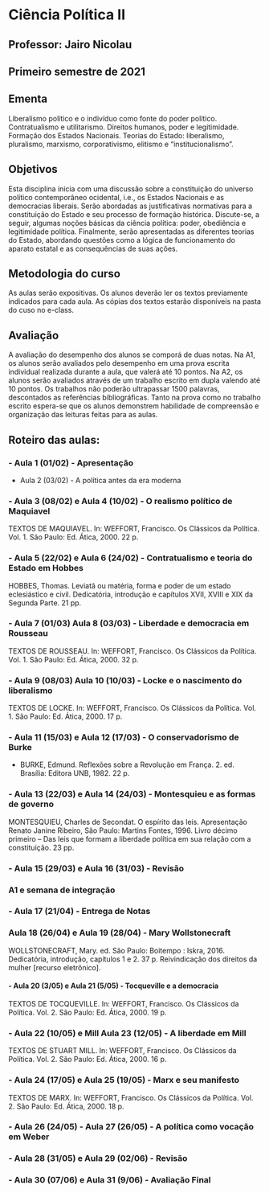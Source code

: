 # Ciência Política II
## Professor: Jairo Nicolau
## Primeiro semestre de 2021


## Ementa
Liberalismo político e o indivíduo como fonte do poder político. Contratualismo e utilitarismo. Direitos humanos, poder e legitimidade. Formação dos Estados Nacionais. Teorias do Estado: liberalismo, pluralismo, marxismo, corporativismo, elitismo e “institucionalismo”.

## Objetivos
Esta disciplina inicia com uma discussão sobre a constituição do universo político contemporâneo ocidental, i.e., os Estados Nacionais e as democracias liberais. Serão abordadas as justificativas normativas para a constituição do Estado e seu processo de formação histórica. Discute-se, a seguir, algumas noções básicas da ciência política: poder, obediência e legitimidade política. Finalmente, serão apresentadas as diferentes teorias do Estado, abordando questões como a lógica de funcionamento do aparato estatal e as consequências de suas ações.

## Metodologia do curso
As aulas serão expositivas. Os alunos deverão ler os textos previamente indicados para cada aula. As cópias dos textos estarão disponíveis na pasta do cuso no e-class.

## Avaliação
A avaliação do desempenho dos alunos se comporá de duas notas. Na A1, os alunos serão avaliados pelo desempenho em uma prova escrita individual realizada durante a aula, que valerá até 10 pontos. Na A2, os alunos serão avaliados através de um trabalho escrito em dupla valendo até 10 pontos. Os trabalhos não poderão ultrapassar 1500 palavras, descontados as referências bibliográficas. Tanto na prova como no trabalho escrito espera-se que os alunos demonstrem habilidade de compreensão e organização das leituras feitas para as aulas.


## Roteiro das aulas:

### - Aula 1 (01/02) - Apresentação

- Aula 2 (03/02) - A política antes da era moderna

### - Aula 3 (08/02) e Aula 4 (10/02) - O realismo político de Maquiavel

TEXTOS DE MAQUIAVEL. In: WEFFORT, Francisco. Os Clássicos da Política. Vol. 1. São Paulo: Ed. Ática, 2000. 22 p.

### - Aula 5 (22/02) e  Aula 6 (24/02) -  Contratualismo e teoria do Estado em Hobbes

HOBBES, Thomas. Leviatã ou matéria, forma e poder de um estado eclesiástico e civil. Dedicatória, introdução e capítulos XVII, XVIII e XIX da Segunda Parte. 21 pp.


### - Aula 7 (01/03)  Aula 8 (03/03) - Liberdade e democracia em Rousseau

TEXTOS DE ROUSSEAU. In: WEFFORT, Francisco. Os Clássicos da Política. Vol. 1. São Paulo: Ed. Ática, 2000. 32 p.

### - Aula 9 (08/03) Aula 10 (10/03) - Locke e o nascimento do liberalismo

TEXTOS DE LOCKE. In: WEFFORT, Francisco. Os Clássicos da Política. Vol. 1. São Paulo: Ed. Ática, 2000. 17 p.

### - Aula 11 (15/03) e  Aula 12 (17/03) -  O conservadorismo de Burke

- BURKE, Edmund. Reflexões sobre a Revolução em França. 2. ed. Brasília: Editora UNB,
  1982. 22 p.

### - Aula 13 (22/03) e Aula 14 (24/03) -  Montesquieu e as formas de governo 

 MONTESQUIEU, Charles de Secondat. O espírito das leis. Apresentação Renato Janine Ribeiro, São Paulo: Martins Fontes, 1996. Livro décimo primeiro – Das leis que formam a liberdade política em sua relação com a constituição. 23 pp.

### - Aula 15 (29/03) e Aula 16 (31/03) - Revisão


### A1 e semana de integração


### -  Aula 17 (21/04) - Entrega de Notas


### Aula 18 (26/04) e Aula 19 (28/04) - Mary Wollstonecraft

WOLLSTONECRAFT, Mary. ed. São Paulo: Boitempo : Iskra, 2016. Dedicatória, introdução, capítulos 1 e 2. 37 p.
Reivindicação dos direitos da mulher [recurso eletrônico].


#### - Aula 20 (3/05) e Aula 21 (5/05) - Tocqueville e a democracia

TEXTOS DE TOCQUEVILLE. In: WEFFORT, Francisco. Os Clássicos da Política. Vol. 2. São Paulo: Ed. Ática, 2000. 19 p.


### - Aula 22 (10/05) e Mill Aula 23 (12/05) - A liberdade em Mill

TEXTOS DE STUART MILL. In: WEFFORT, Francisco. Os Clássicos da Política. Vol. 2. São Paulo: Ed. Ática, 2000. 16 p.


### - Aula 24 (17/05)  e Aula 25 (19/05) - Marx e seu manifesto
 
TEXTOS DE MARX. In: WEFFORT, Francisco. Os Clássicos da Política. Vol. 2. São Paulo:
Ed. Ática, 2000. 18 p.

### - Aula 26 (24/05) - Aula 27 (26/05) - A política como vocação em Weber


### - Aula 28 (31/05) e Aula 29 (02/06) - Revisão

 
### - Aula 30 (07/06) e Aula 31 (9/06)  - Avaliação Final








